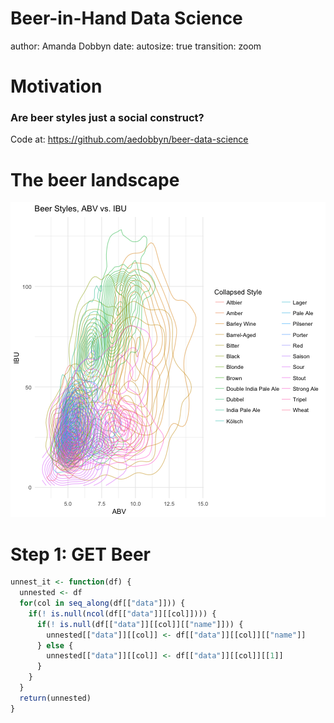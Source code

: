 Beer-in-Hand Data Science
========================================================
author: Amanda Dobbyn
date: 
autosize: true
transition: zoom






Motivation
========================================================

### Are beer styles just a social construct?

Code at: <https://github.com/aedobbyn/beer-data-science>


The beer landscape
========================================================

![plot of chunk unnamed-chunk-1](present-figure/unnamed-chunk-1-1.png)


Step 1: GET Beer
========================================================


```r
unnest_it <- function(df) {
  unnested <- df
  for(col in seq_along(df[["data"]])) {
    if(! is.null(ncol(df[["data"]][[col]]))) {
      if(! is.null(df[["data"]][[col]][["name"]])) {
        unnested[["data"]][[col]] <- df[["data"]][[col]][["name"]]
      } else {
        unnested[["data"]][[col]] <- df[["data"]][[col]][[1]]
      }
    }
  }
  return(unnested)
}
```















